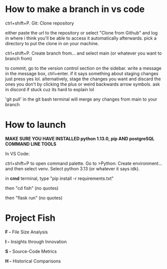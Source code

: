 # How to make a branch in vs code

ctrl+shift+P. Git: Clone repository

either paste the url to the repository or select "Clone from Github" and log in where i think you'll be able to access it automatically afterwards. pick a directory to put the clone in on your machine.

ctrl+shift+P. Create branch from... and select main (or whatever you want to branch from)

to commit, go to the version control section on the sidebar. write a message in the message box, ctrl+enter. if it says something about staging changes just press yes lol. alternatively, stage the changes you want and discard the ones you don't by clicking the plus or weird backwards arrow symbols. ask in discord if stuck cuz its hard to explain lol

'git pull' in the git bash terminal will merge any changes from main to your branch

# How to launch

**MAKE SURE YOU HAVE INSTALLED python 1.13.0, pip AND postgreSQL COMMAND LINE TOOLS**

In VS Code:

ctrl+shift+P to open command palette. Go to >Python: Create environment... and then select venv. Select python 3.13 (or whatever it says idk).

in **cmd** terminal, type "pip install -r requirements.txt"

then "cd fish" (no quotes)

then "flask run" (no quotes)

# Project Fish
**F -** File Size Analysis

**I -** Insights through Innovation

**S -** Source-Code Metrics

**H -** Historical Comparisons
